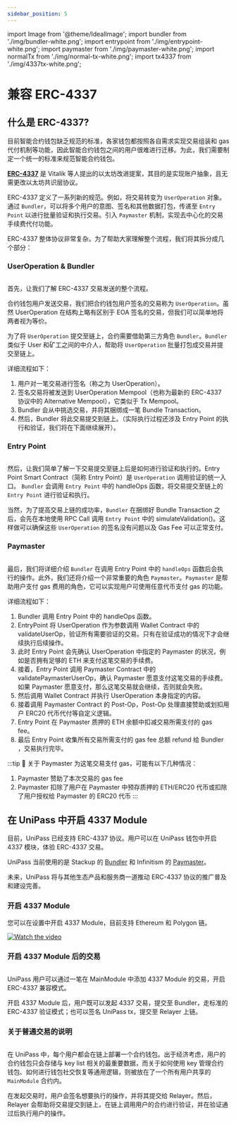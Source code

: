 ```yaml
---
sidebar_position: 5
---
```


import Image from '@theme/IdealImage';
import bundler from './img/bundler-white.png';
import entrypoint from './img/entrypoint-white.png';
import paymaster from './img/paymaster-white.png';
import normalTx from './img/normal-tx-white.png';
import tx4337 from './img/4337tx-white.png';

# 兼容 ERC-4337

## 什么是 ERC-4337?

目前智能合约钱包缺乏规范的标准，各家钱包都按照各自需求实现交易组装和 gas 代付机制等功能，因此智能合约钱包之间的用户很难进行迁移。为此，我们需要制定一个统一的标准来规范智能合约钱包。

[**ERC-4337**](https://eips.ethereum.org/EIPS/eip-4337) 是 Vitalik 等人提出的以太坊改进提案，其目的是实现账户抽象，且无需更改以太坊共识层协议。

ERC-4337 定义了一系列新的规范。例如，将交易转变为 `UserOperation` 对象。通过 `Bundler`，可以将多个用户的意图、签名和其他数据打包，传递至 `Entry Point` 以进行批量验证和执行交易。引入 `Paymaster` 机制，实现去中心化的交易手续费代付功能。

ERC-4337 整体协议非常复杂。为了帮助大家理解整个流程，我们将其拆分成几个部分：

### UserOperation & Bundler

<Image img={bundler} />

首先，让我们了解 ERC-4337 交易发送的整个流程。

合约钱包用户发送交易，我们把合约钱包用户签名的交易称为 `UserOperation`。虽然 UserOperation 在结构上略有区别于 EOA 签名的交易，但我们可以简单地将两者视为等价。

为了将 `UserOperation` 提交至链上，合约需要借助第三方角色 `Bundler`。`Bundler` 类似于 User 和矿工之间的中介人，帮助将 `UserOperation` 批量打包成交易并提交至链上。

详细流程如下：

1. 用户对一笔交易进行签名（称之为 UserOperation）。
2. 签名交易将被发送到 UserOperation Mempool（也称为最新的 ERC-4337 协议中的 Alternative Mempool），它类似于 Tx Mempool。
3. Bundler 会从中挑选交易，并将其捆绑成一笔 Bundle Transaction。
4. 然后，Bundler 将此交易提交到链上。（实际执行过程还涉及 Entry Point 的执行和验证，我们将在下面继续展开）。

### Entry Point

<Image img={entrypoint} />

然后，让我们简单了解一下交易提交至链上后是如何进行验证和执行的。Entry Point Smart Contract（简称 Entry Point）是 `UserOperation` 调用验证的统一入口。 `Bundler` 会调用 `Entry Point` 中的 handleOps 函数，将交易提交至链上的 `Entry Point` 进行验证和执行。

当然，为了提高交易上链的成功率，`Bundler` 在捆绑好 Bundle Transaction 之后，会先在本地使用 RPC Call 调用 `Entry Point` 中的 simulateValidation()。这样做可以确保这些 `UserOperation` 的签名没有问题以及 Gas Fee 可以正常支付。

### Paymaster

<Image img={paymaster} />

最后，我们将详细介绍 `Bundler` 在调用 Entry Point 中的 `handleOps` 函数后会执行的操作。此外，我们还将介绍一个非常重要的角色 `Paymaster`。`Paymaster` 是帮助用户支付 gas 费用的角色，它可以实现用户可使用任意代币支付 gas 的功能。

详细流程如下：

1. Bundler 调用 Entry Point 中的 handleOps 函数。
2. EntryPoint 将 UserOperation 作为参数调用 Wallet Contract 中的 validateUserOp，验证所有需要验证的交易。只有在验证成功的情况下才会继续执行后续操作。
3. 此时 Entry Point 会先确认 UserOperation 中指定的 Paymaster 的状况，例如是否拥有足够的 ETH 来支付这笔交易的手续费。
4. 接着，Entry Point 调用 Paymaster Contract 中的 validatePaymasterUserOp，确认 Paymaster 愿意支付这笔交易的手续费。如果 Paymaster 愿意支付，那么这笔交易就会继续，否则就会失败。
5. 然后调用 Wallet Contract 并执行 UserOperation 本身指定的内容。
6. 接着调用 Paymaster Contract 的 Post-Op，Post-Op 处理直接赞助或划扣用户 ERC20 代币代付等自定义逻辑。
7. Entry Point 在 Paymaster 质押的 ETH 余额中扣减交易所需支付的 gas fee。
8. 最后 Entry Point 收集所有交易所需支付的 gas fee 总额 refund 给 Bundler ，交易执行完毕。

:::tip 📌 关于 Paymaster 为这笔交易支付 gas，可能有以下几种情况：
1. Paymaster 赞助了本次交易的 gas fee
2. Paymaster 扣除了用户在 Paymaster 中预存质押的 ETH/ERC20 代币或扣除了用户授权给 Paymaster 的 ERC20 代币
:::

## 在 UniPass 中开启 4337 Module

目前，UniPass 已经支持 ERC-4337 协议。用户可以在 UniPass 钱包中开启 4337 模块，体验 ERC-4337 交易。

UniPass 当前使用的是 Stackup 的 [Bundler](https://github.com/stackup-wallet/stackup-bundler) 和 Infinitism 的 [Paymaster](https://github.com/eth-infinitism/account-abstraction/blob/develop/contracts/samples/VerifyingPaymaster.sol)。

未来，UniPass 将与其他生态产品和服务商一道推动 ERC-4337 协议的推广普及和建设完善。

### 开启 4337 Module

您可以在设置中开启 4337 Module，目前支持 Ethereum 和 Polygon 链。

[![Watch the video](https://cdn.loom.com/sessions/thumbnails/8d086e95fea54061b433af679d29bd7d-with-play.gif)](https://www.loom.com/share/8d086e95fea54061b433af679d29bd7d)

### 开启 4337 Module 后的交易

<Image img={tx4337} />

UniPass 用户可以通过一笔在 MainModule 中添加 4337 Module 的交易，开启 ERC-4337 兼容模式。

开启 4337 Module 后，用户既可以发起 4337 交易，提交至 Bundler，走标准的 ERC-4337 验证模式；也可以签名 UniPass tx，提交至 Relayer 上链。

### 关于普通交易的说明

<Image img={normalTx} />

在 UniPass 中，每个用户都会在链上部署一个合约钱包。出于经济考虑，用户的合约钱包只会存储与 key list 相关的最重要数据，而关于如何使用 key 管理合约钱包、如何进行钱包社交恢复等通用逻辑，则被放在了一个所有用户共享的 `MainModule` 合约内。

在发起交易时，用户会签名想要执行的操作，并将其提交给 Relayer。然后，Relayer 会帮助将交易提交到链上，在链上调用用户的合约进行验证，并在验证通过后执行用户的操作。